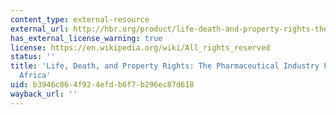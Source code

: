 ```yaml
---
content_type: external-resource
external_url: http://hbr.org/product/life-death-and-property-rights-the-pharmaceutical-/an/702049-PDF-ENG
has_external_license_warning: true
license: https://en.wikipedia.org/wiki/All_rights_reserved
status: ''
title: 'Life, Death, and Property Rights: The Pharmaceutical Industry Faces AIDS in
  Africa'
uid: b3946c86-4f92-4efd-b6f7-b296ec87d618
wayback_url: ''
---
```

